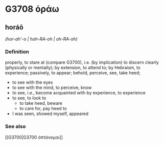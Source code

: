 # G3708 ὁράω

## horáō

_(hor-ah'-o | hoh-RA-oh | oh-RA-oh)_

### Definition

properly, to stare at (compare G3700), i.e. (by implication) to discern clearly (physically or mentally); by extension, to attend to; by Hebraism, to experience; passively, to appear; behold, perceive, see, take heed; 

- to see with the eyes
- to see with the mind, to perceive, know
- to see, i.e., become acquainted with by experience, to experience
- to see, to look to
  - to take heed, beware
  - to care for, pay heed to
- I was seen, showed myself, appeared

### See also

[[G3700|G3700 ὀπτάνομαι]]

